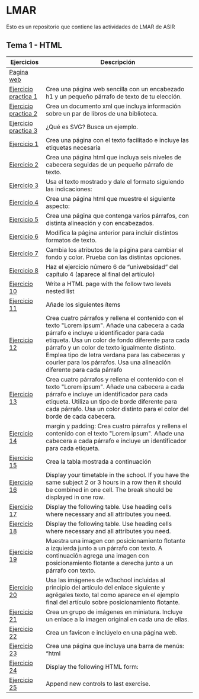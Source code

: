 # LMAR
Esto es un repositorio que contiene las actividades de LMAR de ASIR

## Tema 1 - HTML
Ejercicios | Descripción
---------|----------
[Pagina web]() |
[Ejercicio practica 1](Primerapracticadelmar.html) | Crea una página web sencilla con un encabezado h1 y un pequeño párrafo de texto de tu elección.
[Ejercicio practica 2](XML)  | Crea un documento xml que incluya información sobre un par de libros de una biblioteca.
[Ejercicio practica 3](SVG)  | ¿Qué es SVG? Busca un ejemplo.
[Ejercicio 1](Tema1/Ejercicio_1.html)  | Crea una página con el texto facilitado e incluye las etiquetas necesaria
[Ejercicio 2](Tema1/Ejercicio_2.html)  | Crea una página html que incluya seis niveles de cabecera seguidas de un pequeño párrafo de texto.
[Ejercicio 3](Tema1/Ejercicio_3.html)  | Usa el texto mostrado y dale el formato siguiendo las indicaciones:
[Ejercicio 4](Tema1/Ejercicio_4.html)  | Crea una página html que muestre el siguiente aspecto:
[Ejercicio 5](Tema1/Ejercicio_5.html)  | Crea una página que contenga varios párrafos, con distinta alineación y con encabezados.
[Ejercicio 6](Tema1/Ejercicio_6.html)  | Modifica la página anterior para incluir distintos formatos de texto.
[Ejercicio 7](Tema1/Ejercicio_7.html)  | Cambia los atributos de la página para cambiar el fondo y color. Prueba con las distintas opciones. 
[Ejercicio 8](Tema1/Portfolio)  | Haz el ejercicio número 6 de “uniwebsidad” del capítulo 4 (aparece al final del artículo)
[Ejercicio 10](Tema1/Ejercicio_10.html)  | Write a HTML page with the follow two levels nested list
[Ejercicio 11](Tema1/Ejercicio_11.html)  | Añade los siguientes ítems
[Ejercicio 12](Tema1/Ejercicio_12.html)  | Crea cuatro párrafos y rellena el contenido con el texto "Lorem ipsum". Añade una cabecera a cada párrafo e incluye u identificador para cada etiqueta. Usa un color de fondo diferente para cada párrafo y un color de texto igualmente distinto. Emplea tipo de letra verdana para las cabeceras y courier para los párrafos. Usa una alineación diferente para cada párrafo
[Ejercicio 13](Tema1/Ejercicio_13.html)  | Crea cuatro párrafos y rellena el contenido con el texto "Lorem ipsum". Añade una cabecera a cada párrafo e incluye un identificador para cada etiqueta. Utiliza un tipo de borde diferente para cada párrafo. Usa un color distinto para el color del borde de cada cabecera.
[Ejercicio 14](Tema1/Ejercicio_14.html)  |  margin y padding: Crea cuatro párrafos y rellena el contenido con el texto "Lorem ipsum". Añade una cabecera a cada párrafo e incluye un identificador para cada etiqueta.
[Ejercicio 15](Tema1/Ejercicio_15.html)  | Crea la tabla mostrada a continuación
[Ejercicio 16](Tema1/Ejercicio_16.html)  | Display your  timetable in the school. If you have the same subject 2 or 3 hours in a row then it should be combined in one cell. The break should be displayed in one row.
[Ejercicio 17](Tema1/Ejercicio_17.html)  | Display the following table. Use heading cells where necessary and all attributes you need.
[Ejercicio 18](Tema1/Ejercicio_18.html)  | Display the following table. Use heading cells where necessary and all attributes you need.
[Ejercicio 19](Tema1/Ejercicio_19.html)  | Muestra una imagen con posicionamiento flotante a izquierda junto a un párrafo con texto. A continuación agrega una imagen con posicionamiento flotante a derecha junto a un párrafo con texto.
[Ejercicio 20](Tema1/Ejercicio_20.html)  | Usa las imágenes de w3school incluidas al principio del artículo del enlace siguiente y agrégales texto, tal como aparece en el ejemplo final del artículo sobre posicionamiento flotante.
[Ejercicio 21](Tema1/Ejercicio_21.html)  | Crea un grupo de imágenes en miniatura. Incluye un enlace a la imagen original en cada una de ellas.
[Ejercicio 22](Tema1/Ejercicio_22.html)  | Crea un favicon e inclúyelo en una página web.
[Ejercicio 23](Tema1/Ejercicio_23.html)  | Crea una página que incluya una barra de menús: “html | css | javascript | Ajax”. A continuación se mostrará un iFrame en el que se visualizará el apartado correspondiente de la página “uniwebsidad” de cada uno de los enlaces del menú anterior. La anchura del iFrame será el 90% de la página e incluirá un borde de 1px.
[Ejercicio 24](Tema1/Ejercicio_24.html)  | Display the following HTML form:
[Ejercicio 25](Tema1/Ejercicio_25.html)  | Append new controls to last exercise.
